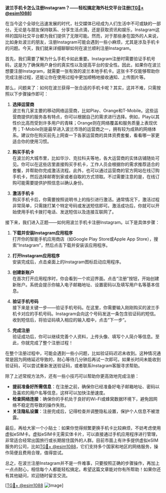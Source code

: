 **波兰手机卡怎么注册Instagram？——轻松搞定海外社交平台注册[[TG💪+ @esim1088](https://t.me/s/esim1088)]**

在当今这个全球化迅速发展的时代，社交媒体已经成为人们生活中不可或缺的一部分。无论是与朋友保持联系、分享生活点滴，还是获取资讯和娱乐，Instagram这样的国际社交平台都为我们提供了无限可能。然而，对于那些身在国外的人来说，比如身处波兰的朋友，注册Instagram可能会遇到一些小麻烦，尤其是涉及手机卡的问题。今天，我们就来详细聊聊如何在波兰顺利注册Instagram。

首先，我们需要了解为什么手机卡如此重要。Instagram注册时需要验证手机号码，这是为了确保用户身份的真实性以及提高平台的安全性。因此，如果你在波兰想要注册Instagram，就需要一张有效的波兰本地手机卡。这张卡不仅能够帮助你完成注册过程，还能让你在使用过程中更加顺畅地接收通知、上传图片等。

那么，问题来了：如何在波兰获得一张合适的手机卡呢？其实，这并不难，只需按照以下步骤操作即可：

1. **选择运营商**  
   波兰有几家主要的移动网络运营商，比如Play、Orange和T-Mobile。这些运营商提供的服务各有特点，你可以根据自己的需求进行选择。例如，Play以其性价比高而受到许多用户的青睐；Orange则在网络覆盖和服务质量上表现优秀；T-Mobile则是最早进入波兰市场的运营商之一，拥有较为成熟的网络体系。建议你在购买前先上网查一下各家运营商的具体资费套餐，看看哪一家更适合你的使用习惯。

2. **购买手机卡**  
   在波兰的大城市里，比如华沙、克拉科夫等地，各大运营商的实体店铺随处可见。你可以在这些店里直接购买手机卡，工作人员会根据你的需求推荐适合的套餐，并帮助你完成激活流程。此外，也可以通过运营商的官方网站在线订购手机卡，然后选择邮寄到家或者自取的方式领取。不过需要注意的是，在线订购可能需要提供护照信息以确认身份。

3. **激活手机卡**  
   购买手机卡后，你需要按照说明书上的指引进行激活。通常情况下，激活过程非常简单，只需拨打某个特定号码或发送短信即可。激活成功后，你就可以开始使用手机卡拨打电话、发送短信以及连接互联网了。

接下来，我们进入正题——如何用波兰手机卡注册Instagram。以下是具体步骤：

1. **下载并安装Instagram应用程序**  
   打开你的智能手机应用商店（如Google Play Store或Apple App Store），搜索“Instagram”，然后点击下载并安装该应用程序。

2. **打开Instagram应用程序**  
   安装完成后，点击桌面上的Instagram图标启动应用程序。

3. **创建新账户**  
   在首次打开应用程序时，你会看到一个欢迎界面。点击“注册”按钮，开始创建新账户。系统会提示你输入电子邮箱地址、设置密码以及填写用户名等基本信息。

4. **验证手机号码**  
   接下来是关键一步——验证手机号码。在这里，你需要输入刚刚购买的波兰手机卡对应的手机号码。Instagram会向这个号码发送一条包含验证码的短信。收到短信后，将验证码填入相应的输入框中，点击“下一步”。

5. **完成注册**  
   验证成功后，你可以继续完善个人资料，上传头像、填写个人简介等信息。至此，你就完成了整个注册过程！

在整个注册过程中，可能会遇到一些小问题，比如验证码迟迟未收到。这种情况通常是因为网络延迟导致的，耐心等待几分钟后再试一次即可。如果长时间未能收到验证码，可以尝试重新发送验证码，或者联系Instagram客服寻求帮助。

除了上述常规方法外，还有一些小技巧可以帮助你更高效地完成注册：

- **提前准备好所需信息**：在注册之前，确保你已经准备好电子邮箱地址、密码以及喜欢的用户名等信息，这样可以加快注册速度。
- **检查网络连接**：确保你的手机处于良好的Wi-Fi或蜂窝数据环境下，避免因网络不稳定而导致的操作失败。
- **关注隐私设置**：注册完成后，记得检查并调整隐私设置，保护个人信息不被泄露。

最后，再给大家一个小贴士：如果你觉得频繁更换手机卡比较麻烦，不妨考虑使用虚拟eSIM卡。虚拟eSIM卡无需实体卡片，可以直接通过手机应用程序进行管理，非常适合经常出国旅行或长期居住国外的人群。目前市面上有许多提供虚拟eSIM服务的公司，比如[TG💪+ @esim1088](https://t.me/s/esim1088)，它们支持多个国家和地区的网络服务，操作简便且费用合理，值得尝试。

总之，在波兰注册Instagram并不是一件难事，只要按照正确的步骤操作，再加上一点点耐心，相信每个人都能轻松搞定。希望这篇文章能对你有所帮助！如果你还有其他疑问，欢迎随时留言交流。

[[TG💪+ @esim1088](https://t.me/s/esim1088) ![Image](https://i.postimg.cc/4NQfJmqS/Snipaste-2025-05-13-00-14-12.png)]
